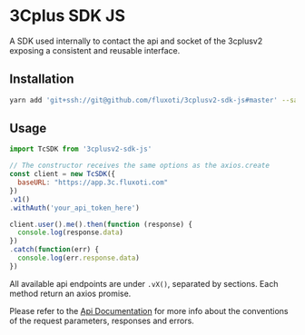 # 3Cplus SDK JS

A SDK used internally to contact the api and socket of the 3cplusv2 exposing a consistent and reusable interface.

## Installation

```bash
yarn add 'git+ssh://git@github.com/fluxoti/3cplusv2-sdk-js#master' --save
```

## Usage

```js
import TcSDK from '3cplusv2-sdk-js'

// The constructor receives the same options as the axios.create
const client = new TcSDK({
  baseURL: "https://app.3c.fluxoti.com"
})
.v1()
.withAuth('your_api_token_here')

client.user().me().then(function (response) {
  console.log(response.data)
})
.catch(function(err) {
  console.log(err.response.data)
})
```

All available api endpoints are under `.vX()`, separated by sections. Each method return an axios promise.

Please refer to the [Api Documentation](http://api-docs.3c.fluxoti.com) for more info about the conventions of the request parameters, responses and errors.